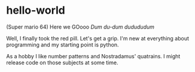 # hello-world
(Super mario 64) Here we GOooo *Dum du-dum dudududum*

Well, I finally took the red pill. Let's get a grip.
I'm new at everything about programming and my starting point is python.

As a hobby I like number patterns and Nostradamus' quatrains.
I might release code on those subjects at some time.
